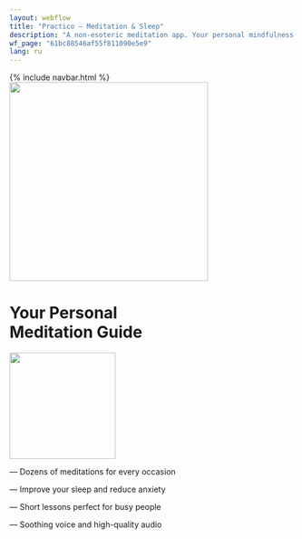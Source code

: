```yaml
---
layout: webflow
title: "Practico — Meditation & Sleep"
description: "A non-esoteric meditation app. Your personal mindfulness guide who's always there. Helps you cope with stress, improve your sleep, and increase productivity."
wf_page: "61bc88546af55f811090e5e9"
lang: ru
---
```


<div class="first-screen-2">
  <div class="content">
    <div class="first-screen-wrapper">
      {% include navbar.html %}
      <div class="main-row">
        <div class="desktop-block"><img src="{{ '/assets/images/Group-42x_1.png' | relative_url }}" width="350" alt="" class="phone-img"></div>
        <div class="main-col">
          <h1 class="h1">Your Personal<br>Meditation Guide</h1>
          <div class="mob-row">
            <div class="mobile-block"><img src="{{ '/assets/images/Group-42x_1.png' | relative_url }}" width="187" alt="" class="phone-img"></div>
            <div class="main-col2">
              <div class="main-list">
                <p class="main-par"><span class="li-mark">—</span> <span class="li-text">Dozens of meditations for every occasion</span></p>
                <p class="main-par"><span class="li-mark">—</span> <span class="li-text">Improve your sleep and reduce anxiety</span></p>
                <p class="main-par"><span class="li-mark">—</span> <span class="li-text">Short lessons perfect for busy people</span></p>
                <p class="main-par"><span class="li-mark">—</span> <span class="li-text">Soothing voice and high-quality audio</span></p>
              </div>
              <div class="store-btn-block">
                <a id="button-top" href="https://apps.apple.com/ru/app/meditation-sleep-praktika/id1467786415?l=en" target="_blank" class="store-btn mb0 en w-inline-block"></a>
                <a id="button-top" href="https://play.google.com/store/apps/details?id=com.praktika.app" target="_blank" class="store-btn mb0 gp-en w-inline-block"></a>
              </div>
            </div>
          </div>
        </div>
      </div>
    </div>
  </div>
</div>
